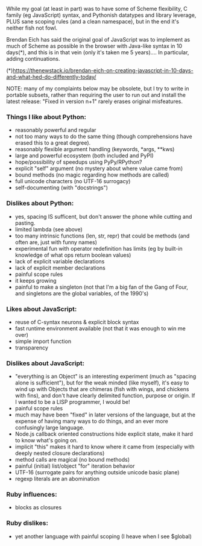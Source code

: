 
While my goal (at least in part) was to have some of Scheme
flexibility, C family (eg JavaScript) syntax, and Pythonish datatypes
and library leverage, PLUS sane scoping rules (and a clean namespace),
but in the end it's neither fish not fowl.

Brendan Eich has said the original goal of JavaScript was to implement
as much of Scheme as possible in the browser with Java-like syntax in
10 days(*), and this is in that vein (only it's taken me 5 years)....
In particular, adding continuations.

(*)https://thenewstack.io/brendan-eich-on-creating-javascript-in-10-days-and-what-hed-do-differently-today/

NOTE: many of my complaints below may be obsolete, but I try to write
in portable subsets, rather than requiring the user to run out and
install the latest release: "Fixed in version n+1" rarely erases
original misfeatures.

### Things I like about Python:
* reasonably powerful and regular
* not too many ways to do the same thing
	(though comprehensions have erased this to a great degree).
* reasonably flexible argument handling (keywords, *args, **kws)
* large and powerful ecosystem (both included and PyPI)
* hope/possibility of speedups using PyPy/RPython?
* explicit "self" argument (no mystery about where value came from)
* bound methods (no magic regarding how methods are called)
* full unicode characters (no UTF-16 surrogacy)
* self-documenting (with "docstrings")

### Dislikes about Python:
* yes, spacing IS sufficent,
	but don't answer the phone while cutting and pasting.
* limited lambda (see above)
* too many intrinsic functions (len, str, repr) that could be methods
	(and often are, just with funny names)
* experimental fun with operator redefinition has limits
	(eg by built-in knowledge of what ops return boolean values)
* lack of explicit variable declarations
* lack of explicit member declarations
* painful scope rules
* it keeps growing
* painful to make a singleton
	(not that I'm a big fan of the Gang of Four,
	 and singletons are the global variables, of the 1990's)

### Likes about JavaScript:
* reuse of C-syntax neurons & explicit block syntax
* fast runtime environment available
	(not that it was enough to win me over)
* simple import function
* transparency

### Dislikes about JavaScript:
* "everything is an Object" is an interesting experiment
      (much as "spacing alone is sufficient"), but for the weak
      minded (like myself), it's easy to wind up with Objects
      that are chimeras (fish with wings, and chickens with fins),
      and don't have clearly delimited function, purpose or origin.
      If I wanted to be a LISP programmer, I would be!
* painful scope rules
* much may have been "fixed" in later versions of the language,
      but at the expense of having many ways to do things,
      and an ever more confusingly large language.
* Node.js callback oriented constructions hide explicit state,
      make it hard to know what's going on.
* implicit "this" makes it hard to know where it came from
      (especially with deeply nested closure declarations)
* method calls are magical (no bound methods)
* painful (initial) list/object "for" iteration behavior
* UTF-16 (surrogate pairs for anything outside unicode basic plane)
* regexp literals are an abomination

### Ruby influences:
* blocks as closures

### Ruby dislikes:
* yet another language with painful scoping (I heave when I see $global)
